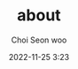 ---
title: "about"
layout: post
date: 2022-11-25 3:23
image: /assets/images/markdown.jpg
headerImage: false
tag:
- kookmin univ.
- software
star: true
category: blog
author: Choi Seon woo 
contents: true
---